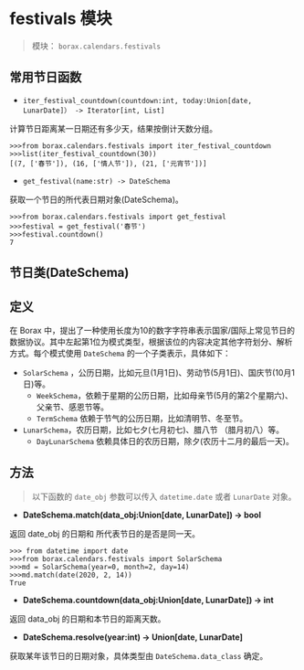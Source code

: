 # festivals 模块

> 模块： `borax.calendars.festivals`

## 常用节日函数


- `iter_festival_countdown(countdown:int, today:Union[date, LunarDate]） -> Iterator[int, List]`

计算节日距离某一日期还有多少天，结果按倒计天数分组。

```
>>>from borax.calendars.festivals import iter_festival_countdown
>>>list(iter_festival_countdown(30))
[(7, ['春节']), (16, ['情人节']), (21, ['元宵节'])]
```

- `get_festival(name:str) -> DateSchema`

获取一个节日的所代表日期对象(DateSchema)。

```
>>>from borax.calendars.festivals import get_festival
>>>festival = get_festival('春节')
>>>festival.countdown()
7
```

## 节日类(DateSchema)

## 定义

在 Borax 中，提出了一种使用长度为10的数字字符串表示国家/国际上常见节日的数据协议。其中左起第1位为模式类型，根据该位的内容决定其他字符划分、解析方式。每个模式使用 `DateSchema` 的一个子类表示，具体如下：




- `SolarSchema` ，公历日期，比如元旦(1月1日)、劳动节(5月1日)、国庆节(10月1日)等。
  - `WeekSchema`，依赖于星期的公历日期，比如母亲节(5月的第2个星期六)、父亲节、感恩节等。
  - `TermSchema` 依赖于节气的公历日期，比如清明节、冬至节。
- `LunarSchema`，农历日期，比如七夕(七月初七)、腊八节 （腊月初八）等。
  - `DayLunarSchema` 依赖具体日的农历日期，除夕(农历十二月的最后一天)。

## 方法

> 以下函数的 `date_obj` 参数可以传入 `datetime.date` 或者 `LunarDate` 对象。

- **DateSchema.match(data_obj:Union[date, LunarDate]) -> bool**

返回 date_obj 的日期和 所代表节日的是否是同一天。

```
>>> from datetime import date
>>>from borax.calendars.festivals import SolarSchema
>>>md = SolarSchema(year=0, month=2, day=14)
>>>md.match(date(2020, 2, 14))
True
```

- **DateSchema.countdown(data_obj:Union[date, LunarDate]) -> int**

返回 data_obj 的日期和本节日的距离天数。

- **DateSchema.resolve(year:int) -> Union[date, LunarDate]**

获取某年该节日的日期对象，具体类型由 `DateSchema.data_class` 确定。